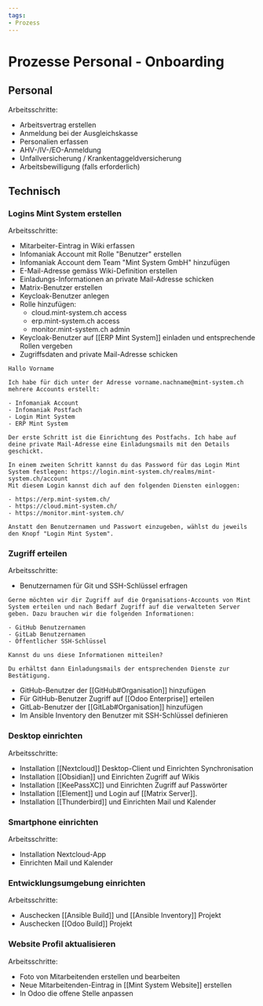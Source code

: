 ```yaml
---
tags:
- Prozess
---
```

# Prozesse Personal - Onboarding

## Personal

Arbeitsschritte:

- Arbeitsvertrag erstellen
- Anmeldung bei der Ausgleichskasse
- Personalien erfassen
- AHV-/IV-/EO-Anmeldung
- Unfallversicherung / Krankentaggeldversicherung
- Arbeitsbewilligung (falls erforderlich)

## Technisch

### Logins Mint System erstellen

Arbeitsschritte:

* Mitarbeiter-Eintrag in Wiki erfassen
* Infomaniak Account mit Rolle "Benutzer" erstellen
* Infomaniak Account dem Team "Mint System GmbH" hinzufügen
* E-Mail-Adresse gemäss Wiki-Definition erstellen
* Einladungs-Informationen an private Mail-Adresse schicken
* Matrix-Benutzer erstellen
* Keycloak-Benutzer anlegen
* Rolle hinzufügen:
	* cloud.mint-system.ch access
	* erp.mint-system.ch access
	* monitor.mint-system.ch admin
* Keycloak-Benutzer auf [[ERP Mint System]] einladen und entsprechende Rollen vergeben
* Zugriffsdaten and private Mail-Adresse schicken

```text
Hallo Vorname

Ich habe für dich unter der Adresse ﻿﻿vorname.nachname@mint-system.ch﻿﻿ mehrere Accounts erstellt:

- Infomaniak Account
- Infomaniak Postfach
- Login Mint System
- ERP Mint System

Der erste Schritt ist die Einrichtung des Postfachs. Ich habe auf deine private Mail-Adresse eine Einladungsmails mit den Details geschickt.

In einem zweiten Schritt kannst du das Password für das Login Mint System festlegen: https://login.mint-system.ch/realms/mint-system.ch/account
Mit diesem Login kannst dich auf den folgenden Diensten einloggen:

- https://erp.mint-system.ch/
- https://cloud.mint-system.ch/
- https://monitor.mint-system.ch/

Anstatt den Benutzernamen und Passwort einzugeben, wählst du jeweils den Knopf "Login Mint System".
```

### Zugriff erteilen

Arbeitsschritte:

* Benutzernamen für Git und SSH-Schlüssel erfragen

```
Gerne möchten wir dir Zugriff auf die Organisations-Accounts von Mint System erteilen und nach Bedarf Zugriff auf die verwalteten Server geben. Dazu brauchen wir die folgenden Informationen:

- GitHub Benutzernamen
- GitLab Benutzernamen
- Öffentlicher SSH-Schlüssel

Kannst du uns diese Informationen mitteilen?

Du erhältst dann Einladungsmails der entsprechenden Dienste zur Bestätigung.
```

* GitHub-Benutzer der [[GitHub#Organisation]] hinzufügen
* Für GitHub-Benutzer Zugriff auf [[Odoo Enterprise]] erteilen
* GitLab-Benutzer der [[GitLab#Organisation]] hinzufügen
* Im Ansible Inventory den Benutzer mit SSH-Schlüssel definieren

### Desktop einrichten

Arbeitsschritte:

* Installation [[Nextcloud]] Desktop-Client und Einrichten Synchronisation
* Installation [[Obsidian]] und Einrichten Zugriff auf Wikis
* Installation [[KeePassXC]] und Einrichten Zugriff auf Passwörter
* Installation [[Element]] und Login auf [[Matrix Server]].
* Installation [[Thunderbird]] und Einrichten Mail und Kalender

### Smartphone einrichten

Arbeitsschritte:

* Installation Nextcloud-App
* Einrichten Mail und Kalender

### Entwicklungsumgebung einrichten

Arbeitsschritte:

* Auschecken [[Ansible Build]] und [[Ansible Inventory]] Projekt
* Auschecken [[Odoo Build]] Projekt

### Website Profil aktualisieren

Arbeitsschritte:

* Foto von Mitarbeitenden erstellen und bearbeiten
* Neue Mitarbeitenden-Eintrag in [[Mint System Website]] erstellen
* In Odoo die offene Stelle anpassen